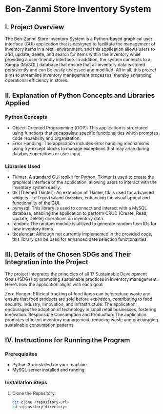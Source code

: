 # Bon-Zanmi Store Inventory System

## I. Project Overview

The Bon-Zanmi Store Inventory System is a Python-based graphical user interface (GUI) application that is designed to facilitate the management of inventory items in a retail environment, and this application allows users to add, update, delete, and search for items within the inventory while providing a user-friendly interface. In addition, the system connects to a Xampp (MySQL) database that ensure that all inventory data is stored persistently and can be easily accessed and modified. All in all, this project aims to streamline inventory management processes, thereby enhancing operational efficiency in stores.

## II. Explanation of Python Concepts and Libraries Applied

### Python Concepts
- Object-Oriented Programming (OOP): This application is structured using functions that encapsulate specific functionalities which promotes code reusability and organization.
- Error Handling: The application includes error handling mechanisms using try-except blocks to manage exceptions that may arise during database operations or user input.

### Libraries Used
- Tkinter: A standard GUI toolkit for Python, Tkinter is used to create the graphical interface of the application, allowing users to interact with the inventory system easily.
- ttk (Themed Tkinter): An extension of Tkinter, ttk is used for advanced widgets like `Treeview` and `Combobox`, enhancing the visual appeal and functionality of the GUI.
- pymysql: This library is used to connect and interact with a MySQL database, enabling the application to perform CRUD (Create, Read, Update, Delete) operations on inventory data.
- random: The random module is utilized to generate random Item IDs for new inventory items.
- tkcalendar: Although not currently implemented in the provided code, this library can be used for enhanced date selection functionalities.

## III. Details of the Chosen SDGs and Their Integration into the Project

The project integrates the principles of all 17 Sustainable Development Goals (SDGs) by promoting sustainable practices in inventory management. Here’s how the application aligns with each goal:

Zero Hunger: Efficient tracking of food items can help reduce waste and ensure that food products are sold before expiration, contributing to food security.
Industry, Innovation, and Infrastructure: The application encourages the adoption of technology in small retail businesses, fostering innovation.
Responsible Consumption and Production: The application promotes efficient inventory management, reducing waste and encouraging sustainable consumption patterns.

## IV. Instructions for Running the Program

### Prerequisites
- Python 3.x installed on your machine.
- MySQL server installed and running.

### Installation Steps
1. Clone the Repository:
   ```bash
   git clone <repository-url>
   cd <repository-directory>
